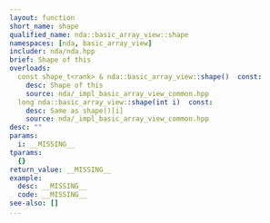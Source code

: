 ```yaml
---
layout: function
short_name: shape
qualified_name: nda::basic_array_view::shape
namespaces: [nda, basic_array_view]
includer: nda/nda.hpp
brief: Shape of this
overloads:
  const shape_t<rank> & nda::basic_array_view::shape()  const:
    desc: Shape of this
    source: nda/_impl_basic_array_view_common.hpp
  long nda::basic_array_view::shape(int i)  const:
    desc: Same as shape()[i]
    source: nda/_impl_basic_array_view_common.hpp
desc: ""
params:
  i: __MISSING__
tparams:
  {}
return_value: __MISSING__
example:
  desc: __MISSING__
  code: __MISSING__
see-also: []
...
```


